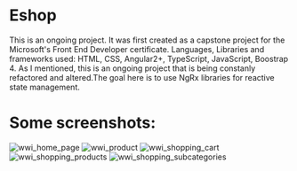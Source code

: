 # Eshop

This is an ongoing project. It was first created as a capstone project for the Microsoft's Front End Developer certificate.
Languages, Libraries and frameworks used: HTML, CSS, Angular2+, TypeScript, JavaScript, Boostrap 4.
As I mentioned, this is an ongoing project that is being constanly refactored and altered.The goal here is to use NgRx libraries for reactive state management.

<!-- A live demo of the project can be found at https://stekosto.github.io/WWI -->

# Some screenshots:

![wwi_home_page](https://user-images.githubusercontent.com/37160692/51364338-47e8b280-1aa1-11e9-9dbc-3e28cdc731e2.PNG)
![wwi_product](https://user-images.githubusercontent.com/37160692/51364339-47e8b280-1aa1-11e9-91e7-29d01ad3acb0.PNG)
![wwi_shopping_cart](https://user-images.githubusercontent.com/37160692/51364340-47e8b280-1aa1-11e9-8252-e91206d07564.PNG)
![wwi_shopping_products](https://user-images.githubusercontent.com/37160692/51364341-47e8b280-1aa1-11e9-93ff-ba4abcdb1291.PNG)
![wwi_shopping_subcategories](https://user-images.githubusercontent.com/37160692/51364342-47e8b280-1aa1-11e9-9b27-c97acaa0f722.PNG)
